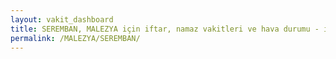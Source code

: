 ```yaml
---
layout: vakit_dashboard
title: SEREMBAN, MALEZYA için iftar, namaz vakitleri ve hava durumu - ilçe/eyalet seç
permalink: /MALEZYA/SEREMBAN/
---
```


<script type="text/javascript">
  var GLOBAL_COUNTRY = 'MALEZYA';
  var GLOBAL_CITY = 'SEREMBAN';
  var GLOBAL_STATE = '';
  var lat = 72;
  var lon = 21;
</script>
